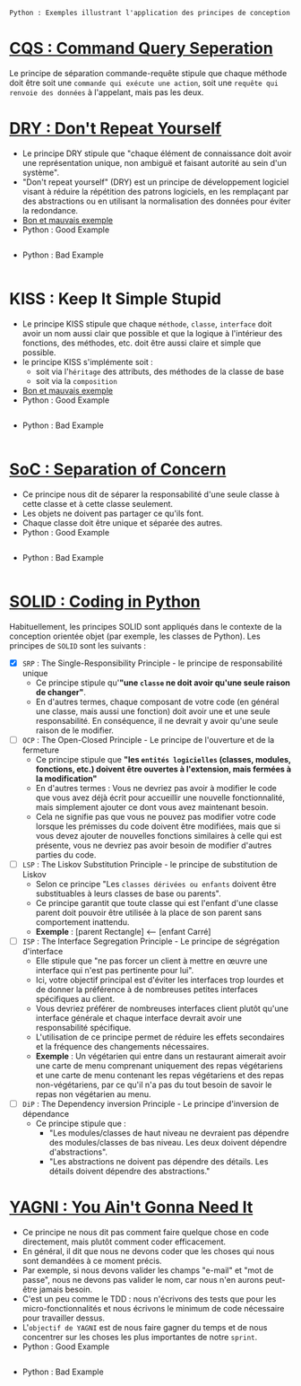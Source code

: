 `Python : Exemples illustrant l'application des principes de conception`

# [CQS : Command Query Seperation](https://en.wikipedia.org/wiki/Command%E2%80%93query_separation)
Le principe de séparation commande-requête stipule que chaque méthode doit être soit une `commande qui exécute une action`, 
soit une `requête qui renvoie des données` à l'appelant, mais pas les deux.

# [DRY : Don't Repeat Yourself](https://en.wikipedia.org/wiki/Don%27t_repeat_yourself)
+ Le principe DRY stipule que "chaque élément de connaissance doit avoir une représentation unique, non ambiguë et
  faisant autorité au sein d'un système".
+ "Don't repeat yourself" (DRY) est un principe de développement logiciel visant à réduire la répétition des patrons
  logiciels, en les remplaçant par des abstractions ou en utilisant la normalisation des données pour éviter la redondance.
+ [Bon et mauvais exemple](https://medium.com/@derodu/design-patterns-kiss-dry-tda-yagni-soc-828c112b89ee)
+ Python : Good Example
~~~python

~~~
+ Python : Bad Example
~~~python

~~~

# KISS : Keep It Simple Stupid
+ Le principe KISS stipule que chaque `méthode`, `classe`, `interface` doit avoir un nom aussi clair que possible et que
  la logique à l'intérieur des fonctions, des méthodes, etc. doit être aussi claire et simple que possible.
+ le principe KISS s'implémente soit :
  + soit via l'`héritage` des attributs, des méthodes de la classe de base
  + soit via la `composition`
+ [Bon et mauvais exemple](https://medium.com/@derodu/design-patterns-kiss-dry-tda-yagni-soc-828c112b89ee)
+ Python : Good Example
~~~python

~~~
+ Python : Bad Example
~~~python

~~~

# [SoC : Separation of Concern](https://medium.com/@derodu/design-patterns-kiss-dry-tda-yagni-soc-828c112b89ee)
+ Ce principe nous dit de séparer la responsabilité d'une seule classe à cette classe et à cette classe seulement.
+ Les objets ne doivent pas partager ce qu'ils font.
+ Chaque classe doit être unique et séparée des autres.
+ Python : Good Example
~~~python

~~~
+ Python : Bad Example
~~~python

~~~

# [SOLID : Coding in Python](https://towardsdatascience.com/solid-coding-in-python-1281392a6a94)

Habituellement, les principes SOLID sont appliqués dans le contexte de la conception orientée objet (par exemple, 
les classes de Python). Les principes de `SOLID` sont les suivants :
- [x] `SRP` : The Single-Responsibility Principle - le principe de responsabilité unique
  - Ce principe stipule qu'**"une `classe` ne doit avoir qu'une seule raison de changer"**.
  - En d'autres termes, chaque composant de votre code (en général une classe, mais aussi une fonction) doit avoir une 
    et une seule responsabilité. En conséquence, il ne devrait y avoir qu'une seule raison de le modifier.
- [ ] `OCP` : The Open-Closed Principle - Le principe de l'ouverture et de la fermeture
  - Ce principe stipule que **"les `entités logicielles` (classes, modules, fonctions, etc.) doivent être ouvertes à 
    l'extension, mais fermées à la modification"**
  - En d'autres termes : Vous ne devriez pas avoir à modifier le code que vous avez déjà écrit pour accueillir une 
  nouvelle fonctionnalité, mais simplement ajouter ce dont vous avez maintenant besoin.
  - Cela ne signifie pas que vous ne pouvez pas modifier votre code lorsque les prémisses du code doivent être modifiées, 
    mais que si vous devez ajouter de nouvelles fonctions similaires à celle qui est présente, vous ne devriez pas avoir 
    besoin de modifier d'autres parties du code.
- [ ] `LSP` : The Liskov Substitution Principle - le principe de substitution de Liskov
  - Selon ce principe "Les `classes dérivées ou enfants` doivent être substituables à leurs classes de base ou parents". 
  - Ce principe garantit que toute classe qui est l'enfant d'une classe parent doit pouvoir être utilisée à la place de 
    son parent sans comportement inattendu. 
  - **Exemple** : [parent Rectangle] <-- [enfant Carré] 
- [ ] `ISP` : The Interface Segregation Principle - Le principe de ségrégation d'interface
  - Elle stipule que "ne pas forcer un client à mettre en œuvre une interface qui n'est pas pertinente pour lui". 
  - Ici, votre objectif principal est d'éviter les interfaces trop lourdes et de donner la préférence à de nombreuses 
    petites interfaces spécifiques au client. 
  - Vous devriez préférer de nombreuses interfaces client plutôt qu'une interface générale et chaque interface devrait 
    avoir une responsabilité spécifique. 
  - L'utilisation de ce principe permet de réduire les effets secondaires et la fréquence des changements nécessaires. 
  - **Exemple** : Un végétarien qui entre dans un restaurant aimerait avoir une carte de menu comprenant uniquement des 
    repas végétariens et une carte de menu contenant les repas végétariens et des repas non-végétariens, par ce qu'il
    n'a pas du tout besoin de savoir le repas non végétarien au menu. 
- [ ] `DiP` : The Dependency inversion Principle - Le principe d'inversion de dépendance
  - Ce principe stipule que :
    + "Les modules/classes de haut niveau ne devraient pas dépendre des modules/classes de bas niveau. Les deux doivent 
      dépendre d'abstractions".
    + "Les abstractions ne doivent pas dépendre des détails. Les détails doivent dépendre des abstractions."

# [YAGNI : You Ain't Gonna Need It](https://medium.com/@derodu/design-patterns-kiss-dry-tda-yagni-soc-828c112b89ee)
+ Ce principe ne nous dit pas comment faire quelque chose en code directement, mais plutôt comment coder efficacement.
+ En général, il dit que nous ne devons coder que les choses qui nous sont demandées à ce moment précis.
+ Par exemple, si nous devons valider les champs "e-mail" et "mot de passe", nous ne devons pas valider le nom, car 
  nous n'en aurons peut-être jamais besoin.
+ C'est un peu comme le TDD : nous n'écrivons des tests que pour les micro-fonctionnalités et nous écrivons le minimum 
  de code nécessaire pour travailler dessus.
+ L'`objectif de YAGNI` est de nous faire gagner du temps et de nous concentrer sur les choses les plus importantes de 
  notre `sprint`.
+ Python : Good Example
~~~python

~~~
+ Python : Bad Example
~~~python

~~~
